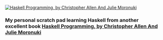 [![Haskell Programming, by Christopher Allen And Julie Moronuki](http://haskellbook.com/assets/img/book-cover-front.jpg)](http://haskellbook.com/index.html)

### My personal scratch pad learning Haskell from another excellent book [Haskell Programming, by Christopher Allen And Julie Moronuki](http://haskellbook.com/)
